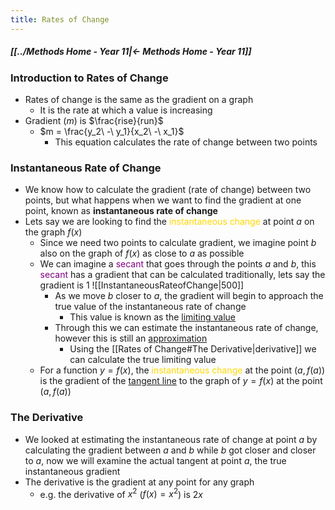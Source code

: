 ```yaml
---
title: Rates of Change
---
```


##### [[../Methods Home - Year 11|← Methods Home - Year 11]]
 
### Introduction to Rates of Change
- Rates of change is the same as the gradient on a graph
	- It is the rate at which a value is increasing
- Gradient $(m)$ is $\frac{rise}{run}$
	- $m = \frac{y_2\ -\ y_1}{x_2\ -\ x_1}$
		- This equation calculates the rate of change between two points

### Instantaneous Rate of Change
- We know how to calculate the gradient (rate of change) between two points, but what happens when we want to find the gradient at one point, known as **instantaneous rate of change**
- Lets say we are looking to find the <span style="color:gold;">instantaneous change</span> at point $a$ on the graph $f(x)$
	- Since we need two points to calculate gradient, we imagine point $b$ also on the graph of $f(x)$ as close to $a$ as possible
	- We can imagine a <span style="color:purple;">secant</span> that goes through the points $a$ and $b$, this <span style="color:purple;">secant</span> has a gradient that can be calculated traditionally, lets say the gradient is 1
	  ![[InstantaneousRateofChange|500]]
		- As we move $b$ closer to $a$, the gradient will begin to approach the true value of the instantaneous rate of change
			- This value is known as the <u>limiting value</u>
		- Through this we can estimate the instantaneous rate of change, however this is still an <u>approximation</u>
			- Using the [[Rates of Change#The Derivative|derivative]] we can calculate the true limiting value
	- For a function $y = f(x)$, the <span style="color:gold;">instantaneous change</span> at the point $(a, f (a))$ is the gradient of the <u>tangent line</u> to the graph of $y = f(x)$ at the point $(a, f (a))$

### The Derivative
- We looked at estimating the instantaneous rate of change at point $a$ by calculating the gradient between $a$ and $b$ while $b$ got closer and closer to $a$, now we will examine the actual tangent at point $a$, the true instantaneous gradient
- The derivative is the gradient at any point for any graph
	- e.g. the derivative of $x^2$ ($f(x) = x^2$) is $2x$